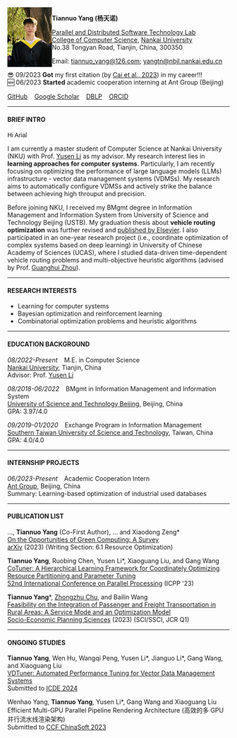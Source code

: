<img align="left" src="./本科学士服.jpg" width = '101' height ='135'>

**Tiannuo Yang (杨天诺)**  
<!-- Master Student   -->
[Parallel and Distributed Software Technology Lab](https://nbjl.nankai.edu.cn/)   
[College of Computer Science](https://encc.nankai.edu.cn/), [Nankai University](https://en.nankai.edu.cn/)  
No.38 Tongyan Road, Tianjin, China, 300350


Email: <tiannuo_yang@126.com>; <yangtn@nbjl.nankai.edu.cn>

<!-- [📖](https://scholar.google.com/citations?user=TQFL5r4AAAAJ) -->

😎 09/2023 **Got** my first citation (by [Cai et al., 2023](https://www.sciencedirect.com/science/article/pii/S0957417423021024)) in my career!!!  
🆕 06/2023 **Started** academic cooperation interning at Ant Group (Beijing)  
<!-- 🆕 06/2022 **Graduated** officially from University of Science and Technology Beijing -->

[GitHub](https://github.com/tiannuo-yang) &nbsp;&nbsp; [Google Scholar](https://scholar.google.com/citations?user=TQFL5r4AAAAJ) &nbsp;&nbsp; [DBLP](https://dblp.org/pid/356/7972.html) &nbsp;&nbsp; [ORCID](https://orcid.org/my-orcid?orcid=0000-0001-5465-9626)

---
#### BRIEF INTRO

<font face="Arial"> Hi Arial </font>

I am currently a master student of Computer Science at Nankai University (NKU) with Prof. [Yusen Li](https://cc.nankai.edu.cn/2021/0323/c13619a516700/page.htm) as my advisor. 
My research interest lies in **learning approaches for computer systems**. Particularly, I am recently focusing on optimizing the performance of large language models (LLMs) infrastructure - vector data management systems (VDMSs). My research aims to automatically configure VDMSs and actively strike the balance between achieving high throuput and precision.

Before joining NKU, I received my BMgmt degree in Information Management and Information System from University of Science and Technology Beijing (USTB). My graduation thesis about **vehicle routing optimization** was further revised and [published by Elsevier](https://www.sciencedirect.com/science/article/abs/pii/S0038012123001775). 
I also participated in an one-year research project (i.e., coordinate optimization of complex systems based on deep learning) in University of Chinese Academy of Sciences (UCAS), where I studied data-driven time-dependent vehicle routing problems and multi-objective heuristic algorithms (advised by Prof. [Guanghui Zhou](https://people.ucas.ac.cn/~zhouguanghui?language=en)).

<!-- https://www.cs.purdue.edu/homes/choi293/index.html -->

---
#### RESEARCH INTERESTS

- Learning for computer systems
- Bayesian optimization and reinforcement learning
- Combinatorial optimization problems and heuristic algorithms

---
#### EDUCATION BACKGROUND

*08/2022-Present* &ensp; M.E. in Computer Science  
[Nankai University](https://en.ustb.edu.cn/), Tianjin, China  
Advisor: Prof. [Yusen Li](https://cc.nankai.edu.cn/2021/0323/c13619a516700/page.htm)

*08/2018-06/2022* &ensp; BMgmt in Information Management and Information System  
[University of Science and Technology Beijing](https://en.ustb.edu.cn/), Beijing, China  
GPA: 3.97/4.0

*09/2019-01/2020* &ensp; Exchange Program in Information Management  
[Southern Taiwan University of Science and Technology](https://www.stust.edu.tw/en/), Taiwan, China  
GPA: 4.0/4.0

---
#### INTERNSHIP PROJECTS
*06/2023-Present* &ensp; Academic Cooperation Intern  
[Ant Group](https://www.antgroup.com/en/), Beijing, China  
Summary: Learning-based optimization of industrial used databases

---
#### PUBLICATION LIST
..., **Tiannuo Yang** (Co-First Author), ... and Xiaodong Zeng\*  
[On the Opportunities of Green Computing: A Survey](https://arxiv.org/abs/2311.00447)  
[arXiv](https://arxiv.org/) (2023) (Writing Section: 6.1 Resource Optimization)

**Tiannuo Yang**, Ruobing Chen, Yusen Li\*, Xiaoguang Liu, and Gang Wang  
[CoTuner: A Hierarchical Learning Framework for Coordinately Optimizing Resource Partitioning and Parameter Tuning](https://dl.acm.org/doi/10.1145/3605573.3605578)  
[52nd International Conference on Parallel Processing](https://icpp23.sci.utah.edu/) (ICPP '23)

**Tiannuo Yang**\*, [Zhongzhu Chu](https://zhongzhu-chu.github.io/), and Bailin Wang  
[Feasibility on the Integration of Passenger and Freight Transportation in Rural Areas: A Service Mode and an Optimization Model](https://www.sciencedirect.com/science/article/abs/pii/S0038012123001775)  
[Socio-Economic Planning Sciences](https://www.sciencedirect.com/journal/socio-economic-planning-sciences) (2023) (SCI/SSCI, JCR Q1)

---
#### ONGOING STUDIES
**Tiannuo Yang**, Wen Hu, Wangqi Peng, Yusen Li\*, Jianguo Li\*, Gang Wang, and Xiaoguang Liu  
[VDTuner: Automated Performance Tuning for Vector Data Management Systems](https://github.com/tiannuo-yang/VDTuner)  
Submitted to [ICDE 2024](https://icde2024.github.io/CFP_research.html)

Wenhao Yang, **Tiannuo Yang**, Yusen Li\*, Gang Wang and Xiaoguang Liu  
Efficient Multi-GPU Parallel Pipeline Rendering Architecture (高效的多 GPU 并行流水线渲染架构)  
Submitted to [CCF ChinaSoft 2023](https://chinasoft.ccf.org.cn/)
